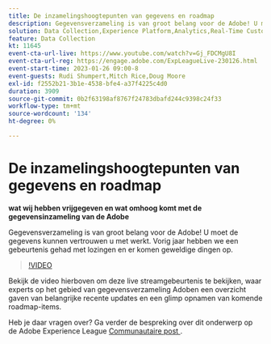 ```yaml
---
title: De inzamelingshoogtepunten van gegevens en roadmap
description: Gegevensverzameling is van groot belang voor de Adobe! U moet de gegevens kunnen vertrouwen u met werkt. Vorig jaar hebben we een gebeurtenis gehad met lozingen en er komen geweldige dingen op.
solution: Data Collection,Experience Platform,Analytics,Real-Time Customer Data Platform,Customer Journey Analytics
feature: Data Collection
kt: 11645
event-cta-url-live: https://www.youtube.com/watch?v=Gj_FDCMgU8I
event-cta-url-reg: https://engage.adobe.com/ExpLeagueLive-230126.html
event-start-time: 2023-01-26 09:00-8
event-guests: Rudi Shumpert,Mitch Rice,Doug Moore
exl-id: f2552b21-3b1e-4538-bfe4-a37f4225c4d0
duration: 3909
source-git-commit: 0b2f63198af8767f24783dbafd244c9398c24f33
workflow-type: tm+mt
source-wordcount: '134'
ht-degree: 0%

---
```


# De inzamelingshoogtepunten van gegevens en roadmap

**wat wij hebben vrijgegeven en wat omhoog komt met de gegevensinzameling van de Adobe**

Gegevensverzameling is van groot belang voor de Adobe! U moet de gegevens kunnen vertrouwen u met werkt. Vorig jaar hebben we een gebeurtenis gehad met lozingen en er komen geweldige dingen op.

>[!VIDEO](https://video.tv.adobe.com/v/3412963/?quality=12&learn=on)

Bekijk de video hierboven om deze live streamgebeurtenis te bekijken, waar experts op het gebied van gegevensverzameling Adoben een overzicht gaven van belangrijke recente updates en een glimp opnamen van komende roadmap-items.

Heb je daar vragen over? Ga verder de bespreking over dit onderwerp op de Adobe Experience League [ Communautaire post ](https://experienceleaguecommunities.adobe.com/t5/adobe-experience-platform-launch/experience-league-live-post-session-discussion-data-collection/m-p/569923#M316).


